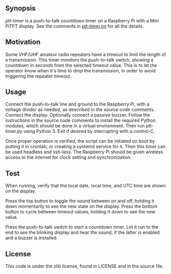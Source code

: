 Synopsis
--------

_ptt-timer_ is a push-to-talk countdown timer on a Raspberry Pi with a Mini
PiTFT display. See the comments in
[ptt-timer.py](https://github.com/4hams/ptt-timer/blob/main/ptt-timer.py) for
all the details.

Motivation
----------

Some VHF/UHF amateur radio repeaters have a timeout to limit the length of a
transmission. This timer monitors the push-to-talk switch, showing a countdown
in seconds from the selected timeout value. This is to let the operator know
when it's time to drop the transmission, in order to avoid triggering the
repeater timeout.

Usage
------------

Connect the push-to-talk line and ground to the Raspberry Pi, with a voltage
divider as needed, as described in the source code comments. Connect the
display. Optionally connect a passive buzzer. Follow the instructions in the
source code comments to install the required Python modules, which should be
done in a virtual environment. Then run ptt-timer.py using Python 3. Exit if
desired by interrupting with a control-C.

Once proper operation is verified, the script can be initiated on boot by
putting it in crontab, or creating a systemd service for it. Then this timer
can be used headless and ssh-less. The Raspberry Pi should be given wireless
access to the internet for clock setting and synchronization.

Test
----

When running, verify that the local date, local time, and UTC time are shown
on the display.

Press the top button to toggle the sound between on and off, holding it down
momentarily to see the new state on the display. Press the bottom button to
cycle between timeout values, holding it down to see the new value.

Press the push-to-talk switch to start a countdown timer. Let it run to the end
to see the blinking display and hear the sound, if the latter is enabled and a
buzzer is installed.

License
-------

This code is under the zlib license, found in LICENSE and in the source file.

